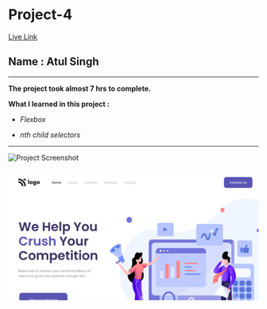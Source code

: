 # Project-4

[Live Link](https://ineuron-live-class-project-4.netlify.app/ "Netlify")

## Name : Atul Singh

---

**The project took almost 7 hrs to complete.**

**What I learned in this project :**

- _Flexbox_

- _nth child selectors_

---

![Project Screenshot](https://img.shields.io/badge/LiveClass-Project--4-blue)

![LCO](./thumbnail.png)
